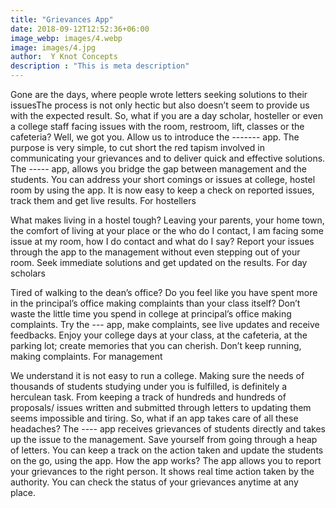 ```yaml
---
title: "Grievances App"
date: 2018-09-12T12:52:36+06:00
image_webp: images/4.webp
image: images/4.jpg
author:  Y Knot Concepts
description : "This is meta description"
---
```


Gone are the days, where people wrote letters seeking solutions to their issuesThe process is not only hectic but also doesn’t seem to provide us with the expected result. So, what if you are a day scholar, hosteller or even a college staff facing issues with the room, restroom, lift, classes or the cafeteria? 
Well, we got you. Allow us to introduce the ------- app. The purpose is very simple, to cut short the red tapism involved in communicating your grievances and to deliver quick and effective solutions. 
The ----- app, allows you bridge the gap between management and the students.  You can address your short comings or issues at college, hostel room by using the app.
It is now easy to keep a check on reported issues, track them and get live results. 
For hostellers
   
   What makes living in a hostel tough? Leaving your parents, your home town, the comfort of living at your place or the who do I contact, I am facing some issue at my room, how I do contact and what do I say? 
Report your issues through the app to the management without even stepping out of your room. Seek immediate solutions and get updated on the results. 
For day scholars 

Tired of walking to the dean’s office? Do you feel like you have spent more in the principal’s office making complaints than your class itself? 
    Don’t waste the little time you spend in college at principal’s office making complaints. Try the --- app, make complaints, see live updates and receive feedbacks. Enjoy your college days at your class, at the cafeteria, at the parking lot; create memories that you can cherish. Don’t keep running, making complaints. 
For management 

We understand it is not easy to run a college. Making sure the needs of thousands of students studying under you is fulfilled, is definitely a herculean task. From keeping a track of hundreds and hundreds of proposals/ issues written and submitted through letters to updating them seems impossible and tiring. 
So, what if an app takes care of all these headaches? 
The ---- app receives grievances of students directly and takes up the issue to the management. Save yourself from going through a heap of letters. You can keep a track on the action taken and update the students on the go, using the app. 
How the app works?
The app allows you to report your grievances to the right person.
 It shows real time action taken by the authority. 
You can check the status of your grievances anytime at any place. 
